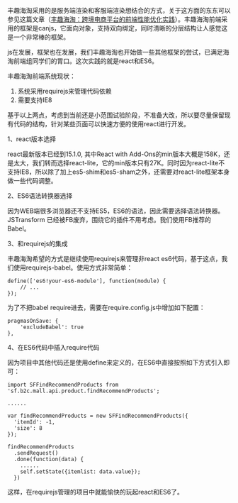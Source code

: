丰趣海淘采用的是服务端渲染和客服端渲染想结合的方式，关于这方面的东东可以参见这篇文章（[丰趣海淘：跨境电商平台的前端性能优化实践][1]）。丰趣海淘前端采用的框架是canjs，它面向对象，支持双向绑定，同时清晰的分层结构让人感觉这是一个非常棒的框架。

js在发展，框架也在发展，我们丰趣海淘也开始做一些其他框架的尝试，已满足海淘前端组同学们的胃口。这次实践的就是react和ES6。

丰趣海淘前端系统现状：

 1. 系统采用requirejs来管理代码依赖
 2. 需要支持IE8

基于以上两点，考虑到当前还是小范围试验阶段，不准备大改，所以要尽量保留现有代码的结构，针对某些页面可以快速方便的使用react进行开发。

1、react版本选择

react最新版本已经到15.1.0, 其中React with Add-Ons的min版本大概是158K，还是太大，我们转而选择react-lite，它的min版本只有27K。同时因为react-lite不支持IE8，所以除了加上es5-shim和es5-sham之外，还需要对react-lite框架本身做一些代码调整。

2、ES6语法转换器选择

因为WEB端很多浏览器还不支持ES5，ES6的语法，因此需要选择语法转换器。JSTransform 已经被FB废弃，围绕它的插件不用考虑。我们使用FB推荐的Babel。

3、和requirejs的集成

丰趣海淘希望的方式是继续使用requirejs来管理非react es6代码，基于这点，我们使用requirejs-babel。使用方式非常简单：
    
    define(['es6!your-es6-module'], function(module) {
        // ...
    });

为了不把babel require进去，需要在require.config.js中增加如下配置：

    pragmasOnSave: {
        'excludeBabel': true
    },

4、在ES6代码中插入require代码

因为项目中其他代码还是使用define来定义的，在ES6中直接按照如下方式引入即可：

	import SFFindRecommendProducts from 'sf.b2c.mall.api.product.findRecommendProducts';
	
	......
	
	var findRecommendProducts = new SFFindRecommendProducts({
      'itemId': -1,
      'size': 8
    });

    findRecommendProducts
      .sendRequest()
      .done(function(data) {
        ......
        self.setState({itemlist: data.value});
      })
      
这样，在requirejs管理的项目中就能愉快的玩起react和ES6了。

  [1]: http://blog.tingyun.com/web/article/detail/586?spm=5176.100239.blogcont.3.iUM2sw
